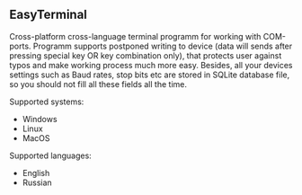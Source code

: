 ## EasyTerminal
Cross-platform cross-language terminal programm for working with COM-ports. Programm supports postponed writing to device (data will sends after pressing special key OR key combination only), that protects user against typos and make working process much more easy. 
Besides, all your devices settings such as Baud rates, stop bits etc are stored in SQLite database file, so you should not fill all
these fields all the time.

Supported systems: 
* Windows 
* Linux
* MacOS

Supported languages:
* English
* Russian
